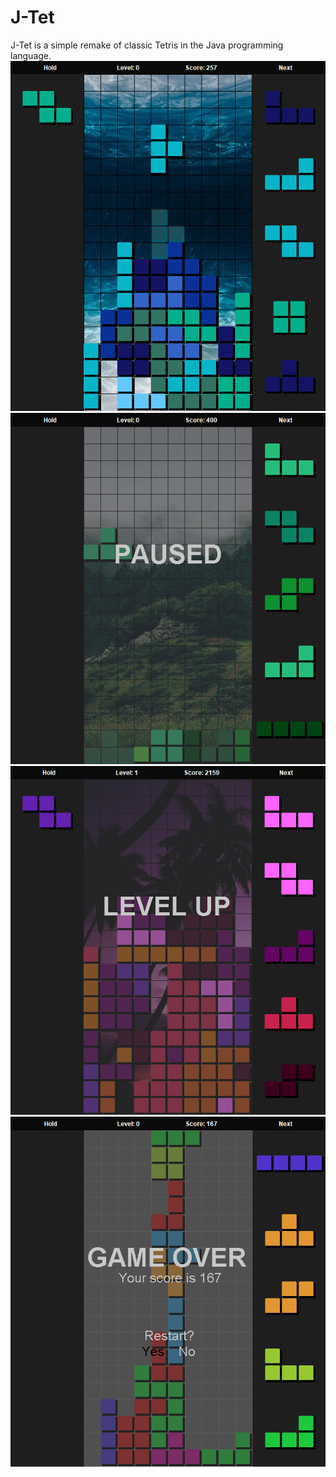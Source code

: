 # J-Tet

J-Tet is a simple remake of classic Tetris in the Java programming language.
![J-Tet](/images/RUNNING.png)
![J-Tet](/images/PAUSED.png)
![J-Tet](/images/LEVEL_UP.png)
![J-Tet](/images/GAME_OVER.png)
